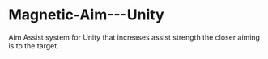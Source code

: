# Magnetic-Aim---Unity
Aim Assist system for Unity that increases assist strength the closer aiming is to the target.
